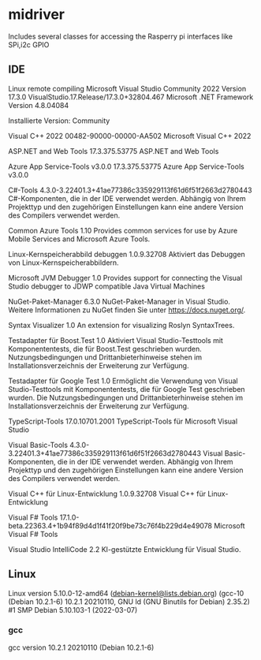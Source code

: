 # midriver
Includes several classes for accessing the Rasperry pi interfaces like SPi,i2c GPIO
## IDE 
Linux remote compiling
Microsoft Visual Studio Community 2022
Version 17.3.0
VisualStudio.17.Release/17.3.0+32804.467
Microsoft .NET Framework
Version 4.8.04084

Installierte Version: Community

Visual C++ 2022   00482-90000-00000-AA502
Microsoft Visual C++ 2022

ASP.NET and Web Tools   17.3.375.53775
ASP.NET and Web Tools

Azure App Service-Tools v3.0.0   17.3.375.53775
Azure App Service-Tools v3.0.0

C#-Tools   4.3.0-3.22401.3+41ae77386c335929113f61d6f51f2663d2780443
C#-Komponenten, die in der IDE verwendet werden. Abhängig von Ihrem Projekttyp und den zugehörigen Einstellungen kann eine andere Version des Compilers verwendet werden.

Common Azure Tools   1.10
Provides common services for use by Azure Mobile Services and Microsoft Azure Tools.

Linux-Kernspeicherabbild debuggen   1.0.9.32708
Aktiviert das Debuggen von Linux-Kernspeicherabbildern.

Microsoft JVM Debugger   1.0
Provides support for connecting the Visual Studio debugger to JDWP compatible Java Virtual Machines

NuGet-Paket-Manager   6.3.0
NuGet-Paket-Manager in Visual Studio. Weitere Informationen zu NuGet finden Sie unter https://docs.nuget.org/.

Syntax Visualizer   1.0
An extension for visualizing Roslyn SyntaxTrees.

Testadapter für Boost.Test   1.0
Aktiviert Visual Studio-Testtools mit Komponententests, die für Boost.Test geschrieben wurden. Nutzungsbedingungen und Drittanbieterhinweise stehen im Installationsverzeichnis der Erweiterung zur Verfügung.

Testadapter für Google Test   1.0
Ermöglicht die Verwendung von Visual Studio-Testtools mit Komponententests, die für Google Test geschrieben wurden. Die Nutzungsbedingungen und Drittanbieterhinweise stehen im Installationsverzeichnis der Erweiterung zur Verfügung.

TypeScript-Tools   17.0.10701.2001
TypeScript-Tools für Microsoft Visual Studio

Visual Basic-Tools   4.3.0-3.22401.3+41ae77386c335929113f61d6f51f2663d2780443
Visual Basic-Komponenten, die in der IDE verwendet werden. Abhängig von Ihrem Projekttyp und den zugehörigen Einstellungen kann eine andere Version des Compilers verwendet werden.

Visual C++ für Linux-Entwicklung   1.0.9.32708
Visual C++ für Linux-Entwicklung

Visual F# Tools   17.1.0-beta.22363.4+1b94f89d4d1f41f20f9be73c76f4b229d4e49078
Microsoft Visual F# Tools

Visual Studio IntelliCode   2.2
KI-gestützte Entwicklung für Visual Studio.

## Linux
Linux version 5.10.0-12-amd64 (debian-kernel@lists.debian.org) (gcc-10 (Debian 10.2.1-6) 10.2.1 20210110, GNU ld (GNU Binutils for Debian) 2.35.2) #1 SMP Debian 5.10.103-1 (2022-03-07)

### gcc
gcc version 10.2.1 20210110 (Debian 10.2.1-6) 

